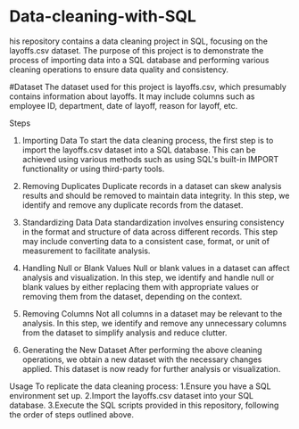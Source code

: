 # Data-cleaning-with-SQL
his repository contains a data cleaning project in SQL, focusing on the layoffs.csv dataset. The purpose of this project is to demonstrate the process of importing data into a SQL database and performing various cleaning operations to ensure data quality and consistency.

#Dataset
The dataset used for this project is layoffs.csv, which presumably contains information about layoffs. It may include columns such as employee ID, department, date of layoff, reason for layoff, etc.

Steps
1. Importing Data
To start the data cleaning process, the first step is to import the layoffs.csv dataset into a SQL database. This can be achieved using various methods such as using SQL's built-in IMPORT functionality or using third-party tools.

2. Removing Duplicates
Duplicate records in a dataset can skew analysis results and should be removed to maintain data integrity. In this step, we identify and remove any duplicate records from the dataset.

3. Standardizing Data
Data standardization involves ensuring consistency in the format and structure of data across different records. This step may include converting data to a consistent case, format, or unit of measurement to facilitate analysis.

4. Handling Null or Blank Values
Null or blank values in a dataset can affect analysis and visualization. In this step, we identify and handle null or blank values by either replacing them with appropriate values or removing them from the dataset, depending on the context.

5. Removing Columns
Not all columns in a dataset may be relevant to the analysis. In this step, we identify and remove any unnecessary columns from the dataset to simplify analysis and reduce clutter.

6. Generating the New Dataset
After performing the above cleaning operations, we obtain a new dataset with the necessary changes applied. This dataset is now ready for further analysis or visualization.

Usage
To replicate the data cleaning process:
1.Ensure you have a SQL environment set up.
2.Import the layoffs.csv dataset into your SQL database.
3.Execute the SQL scripts provided in this repository, following the order of steps outlined above.
